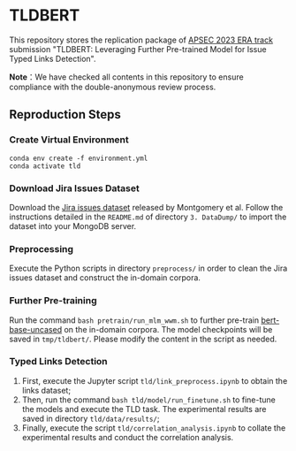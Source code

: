 # TLDBERT

This repository stores the replication package of [APSEC 2023 ERA track](https://conf.researchr.org/track/apsec-2023/apsec-2023-early-research-achievements#submission-instructions) submission "TLDBERT: Leveraging Further Pre-trained Model
for Issue Typed Links Detection".

**Note**：We have checked all contents in this repository to ensure compliance with the double-anonymous review process.

## Reproduction Steps

### Create Virtual Environment

```
conda env create -f environment.yml
conda activate tld
```

### Download Jira Issues Dataset

Download the [Jira issues dataset](https://zenodo.org/record/7182101) released by Montgomery et al. Follow the instructions detailed in the `README.md` of directory `3. DataDump/` to import the dataset into your MongoDB server.

### Preprocessing

Execute the Python scripts in directory `preprocess/` in order to clean the Jira issues dataset and construct the in-domain corpora.

### Further Pre-training

Run the command `bash pretrain/run_mlm_wwm.sh` to further pre-train [bert-base-uncased](https://huggingface.co/bert-base-uncased) on the in-domain corpora. The model checkpoints will be saved in `tmp/tldbert/`. Please modify the content in the script as needed.

### Typed Links Detection

1. First, execute the Jupyter script `tld/link_preprocess.ipynb` to obtain the links dataset;
2. Then, run the command `bash tld/model/run_finetune.sh` to fine-tune the models and execute the TLD task. The experimental results are saved in directory `tld/data/results/`;
3. Finally, execute the script `tld/correlation_analysis.ipynb` to collate the experimental results and conduct the correlation analysis.

